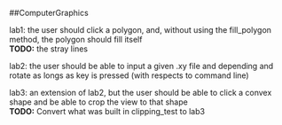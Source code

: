 ##ComputerGraphics

<p>lab1: the user should click a polygon, and, without using the fill_polygon method, the polygon should fill itself<br>
<b>TODO:</b> the stray lines</p>

<p>lab2: the user should be able to input a given .xy file and depending and rotate as longs as key is pressed (with respects to command line)</p>

<p>lab3: an extension of lab2, but the user should be able to click a convex shape and be able to crop the view to that shape<br>
<b>TODO:</b> Convert what was built in clipping_test to lab3</p>
